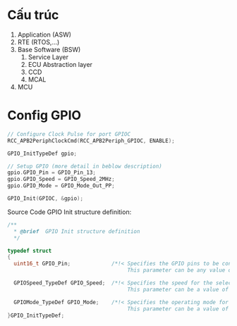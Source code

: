 # Cấu trúc
1. Application (ASW)
2. RTE (RTOS,...)
3. Base Software (BSW)
   1. Service Layer
   2. ECU Abstraction layer
   3. CCD
   4. MCAL
4. MCU

# Config GPIO
```c
// Configure Clock Pulse for port GPIOC
RCC_APB2PeriphClockCmd(RCC_APB2Periph_GPIOC, ENABLE);

GPIO_InitTypeDef gpio;

// Setup GPIO (more detail in beblow description)
gpio.GPIO_Pin = GPIO_Pin_13;
gpio.GPIO_Speed = GPIO_Speed_2MHz;
gpio.GPIO_Mode = GPIO_Mode_Out_PP; 

GPIO_Init(GPIOC, &gpio);
```

Source Code GPIO Init structure definition:
```c
/** 
  * @brief  GPIO Init structure definition  
  */

typedef struct
{
  uint16_t GPIO_Pin;             /*!< Specifies the GPIO pins to be configured.
                                      This parameter can be any value of @ref GPIO_pins_define */

  GPIOSpeed_TypeDef GPIO_Speed;  /*!< Specifies the speed for the selected pins.
                                      This parameter can be a value of @ref GPIOSpeed_TypeDef */

  GPIOMode_TypeDef GPIO_Mode;    /*!< Specifies the operating mode for the selected pins.
                                      This parameter can be a value of @ref GPIOMode_TypeDef */
}GPIO_InitTypeDef;

```